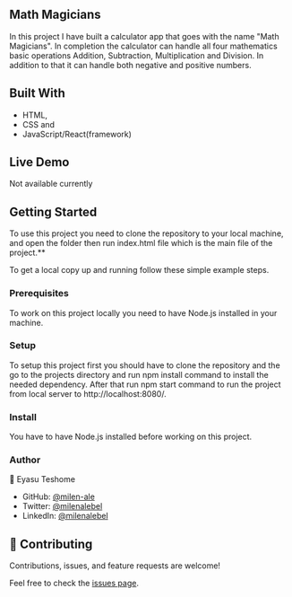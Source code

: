 ## Math Magicians

In this project I have built a calculator app that goes with the name "Math Magicians". In completion the calculator can handle all four mathematics basic operations Addition, Subtraction, Multiplication and Division. In addition to that it can handle both negative and positive numbers.


## Built With

- HTML, 
- CSS and 
- JavaScript/React(framework)
  
## Live Demo

Not available currently

## Getting Started

To use this project you need to clone the repository to your local machine, and open the folder then run index.html file which is the main file of the project.**

To get a local copy up and running follow these simple example steps.

### Prerequisites

To work on this project locally you need to have Node.js installed in your machine.

### Setup

To setup this project first you should have to clone the repository and the go to the projects directory and run npm install command to install the needed dependency. After that run npm start command to run the project from local server to http://localhost:8080/.

### Install

You have to have Node.js installed before working on this project.

### Author

👤 Eyasu Teshome

- GitHub: [@milen-ale](https://github.com/MilenAlebel)
- Twitter: [@milenalebel](https://twitter.com/milenalebel)
- LinkedIn: [@milenalebel](https://linkedin.com/in/milenalebel)
## 🤝 Contributing

Contributions, issues, and feature requests are welcome!

Feel free to check the [issues page](../../issues/).